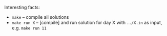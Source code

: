 Interesting facts:
* `make` – compile all solutions
* `make run X` – [compile] and run solution for day X with `../X.in` as input, e.g. `make run 11`
